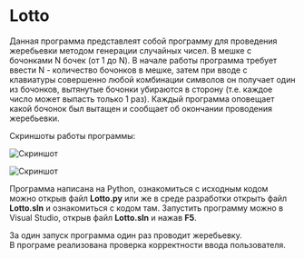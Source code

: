 # Lotto
Данная программа представлеят собой программу для проведения жеребьевки методом генерации случайных чисел.
В мешке с бочонками N бочек (от 1 до N).
В начале работы программа требует ввести N - количество бочонков в мешке, затем при вводе с клавиатуры совершенно любой комбинации символов он получает один из бочонков, вытянутые бочонки убираются в сторону (т.е. каждое число может выпасть только 1 раз). Каждый программа оповещает какой бочонок был вытащен и сообщает об окончании проводения жеребьевки.

Скриншоты работы программы:

![Скриншот](https://sun9-38.userapi.com/impg/WRuoHV0V10U7QFo5fatgkdVWrvprKkSaEKbMGw/1I-hkJtSLOk.jpg?size=979x512&quality=96&proxy=1&sign=4dc755f2a173a618136f5f50bf49bf67&type=album)

![Скриншот](https://sun9-9.userapi.com/impg/WlTMqdilC76gnv1KhpjdDlSNttjyF1XeBzMb_w/kRFgsRqpudI.jpg?size=979x512&quality=96&proxy=1&sign=2a29e46cd8d440584c8c3b8633a1e73c&type=album)

Программа написана на Python, ознакомиться с исходным кодом можно открыв файл **Lotto.py** или же в среде разработки открыть файл **Lotto.sln** и ознакомиться с кодом там.
Запустить программу можно в Visual Studio, открыв файл **Lotto.sln** и нажав **F5**.

За один запуск программа один раз проводит жеребьевку.  
В програме реализована проверка корректности ввода пользователя.
